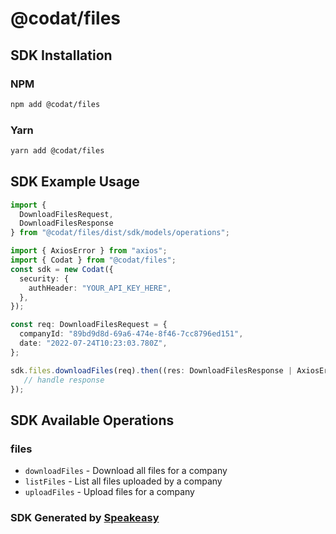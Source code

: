 # @codat/files

<!-- Start SDK Installation -->
## SDK Installation

### NPM

```bash
npm add @codat/files
```

### Yarn

```bash
yarn add @codat/files
```
<!-- End SDK Installation -->

## SDK Example Usage
<!-- Start SDK Example Usage -->
```typescript
import {
  DownloadFilesRequest,
  DownloadFilesResponse
} from "@codat/files/dist/sdk/models/operations";

import { AxiosError } from "axios";
import { Codat } from "@codat/files";
const sdk = new Codat({
  security: {
    authHeader: "YOUR_API_KEY_HERE",
  },
});

const req: DownloadFilesRequest = {
  companyId: "89bd9d8d-69a6-474e-8f46-7cc8796ed151",
  date: "2022-07-24T10:23:03.780Z",
};

sdk.files.downloadFiles(req).then((res: DownloadFilesResponse | AxiosError) => {
   // handle response
});
```
<!-- End SDK Example Usage -->

<!-- Start SDK Available Operations -->
## SDK Available Operations


### files

* `downloadFiles` - Download all files for a company
* `listFiles` - List all files uploaded by a company
* `uploadFiles` - Upload files for a company
<!-- End SDK Available Operations -->

### SDK Generated by [Speakeasy](https://docs.speakeasyapi.dev/docs/using-speakeasy/client-sdks)
